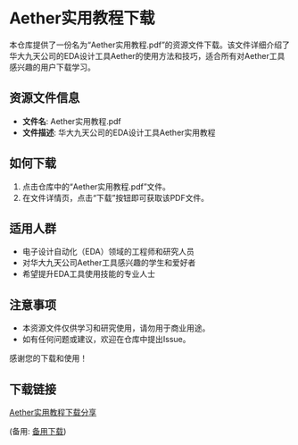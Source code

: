 # Aether实用教程下载

本仓库提供了一份名为“Aether实用教程.pdf”的资源文件下载。该文件详细介绍了华大九天公司的EDA设计工具Aether的使用方法和技巧，适合所有对Aether工具感兴趣的用户下载学习。

## 资源文件信息

- **文件名**: Aether实用教程.pdf
- **文件描述**: 华大九天公司的EDA设计工具Aether实用教程

## 如何下载

1. 点击仓库中的“Aether实用教程.pdf”文件。
2. 在文件详情页，点击“下载”按钮即可获取该PDF文件。

## 适用人群

- 电子设计自动化（EDA）领域的工程师和研究人员
- 对华大九天公司Aether工具感兴趣的学生和爱好者
- 希望提升EDA工具使用技能的专业人士

## 注意事项

- 本资源文件仅供学习和研究使用，请勿用于商业用途。
- 如有任何问题或建议，欢迎在仓库中提出Issue。

感谢您的下载和使用！

## 下载链接
[Aether实用教程下载分享](https://pan.quark.cn/s/3df19b76fd43) 

(备用: [备用下载](https://pan.baidu.com/s/1HtvxiGE2sZ2YsCGMxNJSTA?pwd=1234))
